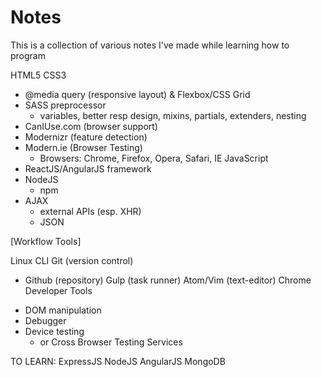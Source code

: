 # Notes
This is a collection of various notes I've made while learning how to program

HTML5
CSS3
  - @media query (responsive layout) & Flexbox/CSS Grid
  - SASS preprocessor
      - variables, better resp design, mixins, partials, extenders, nesting
  - CanIUse.com (browser support)
  - Modernizr (feature detection)
  - Modern.ie (Browser Testing)
    - Browsers: Chrome, Firefox, Opera, Safari, IE
JavaScript
  - ReactJS/AngularJS framework
  - NodeJS
    - npm
  - AJAX
    - external APIs (esp. XHR)
    + JSON


[Workflow Tools]

Linux CLI
Git (version control)
  + Github (repository)
Gulp (task runner)
Atom/Vim (text-editor)
Chrome Developer Tools
  - DOM manipulation
  - Debugger
  - Device testing
    - or Cross Browser Testing Services

TO LEARN:
ExpressJS
NodeJS
AngularJS
MongoDB
